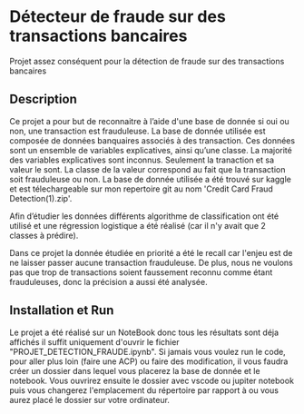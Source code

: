 # Détecteur de fraude sur des transactions bancaires
Projet assez conséquent pour la détection de fraude sur des transactions bancaires

## Description
Ce projet a pour but de reconnaitre à l’aide d'une base de donnée si oui ou non, une transaction est frauduleuse. La base de donnée utilisée est composée de données banquaires associés à des transaction. Ces données sont un ensemble de variables explicatives, ainsi qu’une classe. La majorité des variables explicatives sont inconnus. Seulement la tranaction et sa valeur le sont. La classe de la valeur correspond au fait que la transaction soit frauduleuse ou non.
La base de donnée utilisée a été trouvé sur kaggle et est télechargeable sur mon repertoire git au nom 'Credit Card Fraud Detection(1).zip'.

Afin d’étudier les données différents algorithme de classification ont été utilisé et une régression logistique a été réalisé (car il n'y avait que 2 classes à prédire).

Dans ce projet la donnée étudiée en priorité a été le recall car l'enjeu est de ne laisser passer aucune transaction frauduleuse. De plus, nous ne voulons pas que trop de transactions soient faussement reconnu comme étant frauduleuses, donc la précision a aussi été analysée.

## Installation et Run
Le projet a été réalisé sur un NoteBook donc tous les résultats sont déja affichés il suffit uniquement d'ouvrir le fichier "PROJET_DETECTION_FRAUDE.ipynb".
Si jamais vous voulez run le code, pour aller plus loin (faire une ACP) ou faire des modification, il vous faudra créer un dossier dans lequel vous placerez la base de donnée et le notebook. Vous ouvrirez ensuite le dossier avec vscode ou jupiter notebook puis vous changerez l'emplacement du répertoire par rapport à ou vous aurez placé le dossier sur votre ordinateur. 
